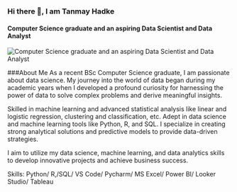 ### Hi there 👋, I am Tanmay Hadke
#### Computer Science graduate and an aspiring Data Scientist and Data Analyst
![Computer Science graduate and an aspiring Data Scientist and Data Analyst](https://media.licdn.com/dms/image/D4D16AQGuARHJT6hgQg/profile-displaybackgroundimage-shrink_350_1400/0/1691597458471?e=1727308800&v=beta&t=HqSemZfAC840UcaDioHSu7M4VL29F0W6NOtavmczA10)

###About Me
As a recent BSc Computer Science graduate, I am passionate about data science. My journey into the world of data began during my academic years when I developed a profound curiosity for harnessing the power of data to solve complex problems and derive meaningful insights.

Skilled in machine learning and advanced statistical analysis like linear and logistic regression, clustering and classification, etc. Adept in data science and machine learning tools like Python, R, and SQL. I specialize in creating strong analytical solutions and predictive models to provide data-driven strategies.

I aim to utilize my data science, machine learning, and data analytics skills to develop innovative projects and achieve business success.


Skills: Python/ R,/SQL/ VS Code/ Pycharm/ MS Excel/ Power BI/  Looker Studio/ Tableau





